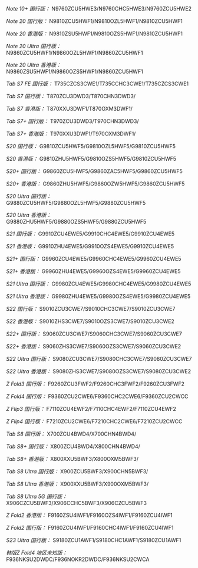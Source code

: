 *Note 10+ 国行版：*
N9760ZCU5HWE3/N9760CHC5HWE3/N9760ZCU5HWE2

*Note 20 国行版：*
N9810ZCU5HWF1/N9810OZL5HWF1/N9810ZCU5HWF1

*Note 20 香港版：*
N9810ZSU5HWF1/N9810OZS5HWF1/N9810ZCU5HWF1

*Note 20 Ultra 国行版：*
N9860ZCU5HWF1/N9860OZL5HWF1/N9860ZCU5HWF1

*Note 20 Ultra 香港版：*
N9860ZSU5HWF1/N9860OZS5HWF1/N9860ZCU5HWF1

*Tab S7 FE 国行版：*
T735CZCS3CWE1/T735CCHC3CWE1/T735CZCS3CWE1

*Tab S7 国行版：*
T870ZCU3DWD3/T870CHN3DWD3/

*Tab S7 香港版：*
T870XXU3DWF1/T870OXM3DWF1/

*Tab S7+ 国行版：*
T970ZCU3DWD3/T970CHN3DWD3/

*Tab S7+ 香港版：*
T970XXU3DWF1/T970OXM3DWF1/

*S20 国行版：*
G9810ZCU5HWF5/G9810OZL5HWF5/G9810ZCU5HWF5

*S20 香港版：*
G9810ZHU5HWF5/G9810OZS5HWF5/G9810ZCU5HWF5

*S20+ 国行版：*
G9860ZCU5HWF5/G9860ZAC5HWF5/G9860ZCU5HWF5

*S20+ 香港版：*
G9860ZHU5HWF5/G9860OZW5HWF5/G9860ZCU5HWF5

*S20 Ultra 国行版：*
G9880ZCU5HWF5/G9880OZL5HWF5/G9880ZCU5HWF5

*S20 Ultra 香港版：*
G9880ZHU5HWF5/G9880OZS5HWF5/G9880ZCU5HWF5

*S21 国行版：*
G9910ZCU4EWE5/G9910CHC4EWE5/G9910ZCU4EWE5

*S21 香港版：*
G9910ZHU4EWE5/G9910OZS4EWE5/G9910ZCU4EWE5

*S21+ 国行版：*
G9960ZCU4EWE5/G9960CHC4EWE5/G9960ZCU4EWE5

*S21+ 香港版：*
G9960ZHU4EWE5/G9960OZS4EWE5/G9960ZCU4EWE5

*S21 Ultra 国行版：*
G9980ZCU4EWE5/G9980CHC4EWE5/G9980ZCU4EWE5

*S21 Ultra 香港版：*
G9980ZHU4EWE5/G9980OZS4EWE5/G9980ZCU4EWE5

*S22 国行版：*
S9010ZCU3CWE7/S9010CHC3CWE7/S9010ZCU3CWE7

*S22 香港版：*
S9010ZHS3CWE7/S9010OZS3CWE7/S9010ZCU3CWE2

*S22+ 国行版：*
S9060ZCU3CWE7/S9060CHC3CWE7/S9060ZCU3CWE7

*S22+ 香港版：*
S9060ZHS3CWE7/S9060OZS3CWE7/S9060ZCU3CWE2

*S22 Ultra 国行版：*
S9080ZCU3CWE7/S9080CHC3CWE7/S9080ZCU3CWE7

*S22 Ultra 香港版：*
S9080ZHS3CWE7/S9080OZS3CWE7/S9080ZCU3CWE2

*Z Fold3 国行版：*
F9260ZCU3FWF2/F9260CHC3FWF2/F9260ZCU3FWF2

*Z Fold4 国行版：*
F9360ZCU2CWE6/F9360CHC2CWE6/F9360ZCU2CWCC

*Z Flip3 国行版：*
F7110ZCU4EWF2/F7110CHC4EWF2/F7110ZCU4EWF2

*Z Flip4 国行版：*
F7210ZCU2CWE6/F7210CHC2CWE6/F7210ZCU2CWCC

*Tab S8 国行版：*
X700ZCU4BWD4/X700CHN4BWD4/

*Tab S8+ 国行版：*
X800ZCU4BWD4/X800CHN4BWD4/

*Tab S8+ 香港版：*
X800XXU5BWF3/X800OXM5BWF3/

*Tab S8 Ultra 国行版：*
X900ZCU5BWF3/X900CHN5BWF3/

*Tab S8 Ultra 香港版：*
X900XXU5BWF3/X900OXM5BWF3/

*Tab S8 Ultra 5G 国行版：*
X906CZCU5BWF3/X906CCHC5BWF3/X906CZCU5BWF3

*Z Fold2 香港版：*
F9160ZSU4IWF1/F9160OZS4IWF1/F9160ZCU4IWF1

*Z Fold2 国行版：*
F9160ZCU4IWF1/F9160CHC4IWF1/F9160ZCU4IWF1

*S23 Ultra 国行版：*
S9180ZCU1AWF1/S9180CHC1AWF1/S9180ZCU1AWF1

*韩版Z Fold4 地区未知版：*
F936NKSU2DWDC/F936NOKR2DWDC/F936NKSU2CWCA

